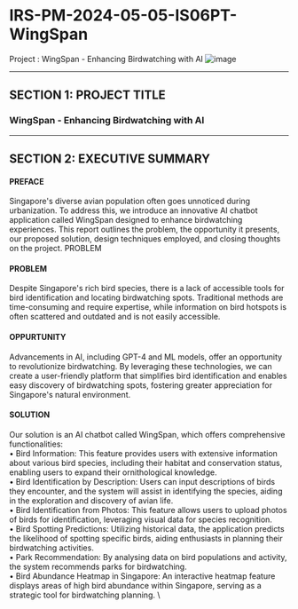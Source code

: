 # IRS-PM-2024-05-05-IS06PT-WingSpan
Project : WingSpan - Enhancing Birdwatching with AI
![image](https://github.com/jithinkrn/IRS-PM-2024-01-13-IS06PT-GRP-WingSpan/assets/55784578/81de524c-7a63-4449-8c76-d041e2017ea5)

------------
## SECTION 1: PROJECT TITLE
### WingSpan - Enhancing Birdwatching with AI 

------------


## SECTION 2: EXECUTIVE SUMMARY
#### PREFACE
Singapore's diverse avian population often goes unnoticed during urbanization. To address this, we introduce an innovative AI chatbot application called WingSpan designed to enhance birdwatching experiences. This report outlines the problem, the opportunity it presents, our proposed solution, design techniques employed, and closing thoughts on the project. PROBLEM

#### PROBLEM
Despite Singapore's rich bird species, there is a lack of accessible tools for bird identification and locating birdwatching spots. Traditional methods are time-consuming and require expertise, while information on bird hotspots is often scattered and outdated and is not easily accessible.

#### OPPURTUNITY
Advancements in AI, including GPT-4 and ML models, offer an opportunity to revolutionize birdwatching. By leveraging these technologies, we can create a user-friendly platform that simplifies bird identification and enables easy discovery of birdwatching spots, fostering greater appreciation for Singapore's natural environment.

#### SOLUTION
Our solution is an AI chatbot called WingSpan, which offers comprehensive functionalities: \
• Bird Information: This feature provides users with extensive information about various bird species, including their habitat and conservation status, enabling users to expand their ornithological knowledge. \
• Bird Identification by Description: Users can input descriptions of birds they encounter, and the system will assist in identifying the species, aiding in the exploration and discovery of avian life. \
• Bird Identification from Photos: This feature allows users to upload photos of birds for identification, leveraging visual data for species recognition. \
• Bird Spotting Predictions: Utilizing historical data, the application predicts the likelihood of spotting specific birds, aiding enthusiasts in planning their birdwatching activities. \
• Park Recommendation: By analysing data on bird populations and activity, the system recommends parks for birdwatching. \
• Bird Abundance Heatmap in Singapore: An interactive heatmap feature displays areas of high bird abundance within Singapore, serving as a strategic tool for birdwatching planning. \
